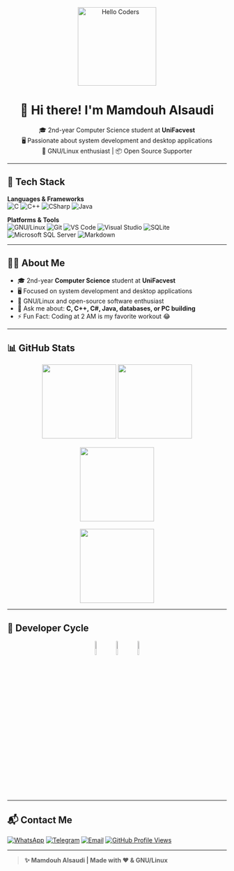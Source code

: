 <div align="center">

<img src="https://github.com/SP-XD/SP-XD/blob/main/images/hellocoders_rounded.gif?raw=true" alt="Hello Coders" width="180"/>  

# 👋 Hi there! I'm Mamdouh Alsaudi  
🎓 2nd-year Computer Science student at **UniFacvest**  
🖥️ Passionate about system development and desktop applications  
🐧 GNU/Linux enthusiast | 📦 Open Source Supporter  

</div>

---

## 🚀 Tech Stack

**Languages & Frameworks**  
![C](https://img.shields.io/badge/C-00599C?style=for-the-badge&logo=c&logoColor=white)
![C++](https://img.shields.io/badge/C++-00599C?style=for-the-badge&logo=c%2B%2B&logoColor=white)
![CSharp](https://img.shields.io/badge/C%23-239120?style=for-the-badge&logo=c-sharp&logoColor=white)
![Java](https://img.shields.io/badge/Java-ED8B00?style=for-the-badge&logo=java&logoColor=white)

**Platforms & Tools**  
![GNU/Linux](https://img.shields.io/badge/Linux-FCC624?style=for-the-badge&logo=linux&logoColor=black)
![Git](https://img.shields.io/badge/Git-F05032?style=for-the-badge&logo=git&logoColor=white)
![VS Code](https://img.shields.io/badge/VS_Code-0078D4?style=for-the-badge&logo=visual-studio-code&logoColor=white)
![Visual Studio](https://img.shields.io/badge/Visual_Studio-5C2D91?style=for-the-badge&logo=visual-studio&logoColor=white)
![SQLite](https://img.shields.io/badge/SQLite-07405E?style=for-the-badge&logo=sqlite&logoColor=white)
![Microsoft SQL Server](https://img.shields.io/badge/SQL_Server-CC2927?style=for-the-badge&logo=microsoft-sql-server&logoColor=white)
![Markdown](https://img.shields.io/badge/Markdown-000000?style=for-the-badge&logo=markdown&logoColor=white)

---

## 👨‍💻 About Me

- 🎓 2nd-year **Computer Science** student at **UniFacvest**
- 🖥️ Focused on system development and desktop applications
- 🐧 GNU/Linux and open-source software enthusiast
- 💬 Ask me about: **C, C++, C#, Java, databases, or PC building**
- ⚡ Fun Fact: Coding at 2 AM is my favorite workout 😂

---

## 📊 GitHub Stats

<div align="center">

<img src="https://github-readme-stats.vercel.app/api?username=MamdouhAlsaudi&show_icons=true&theme=tokyonight" height="170">  
<img src="https://github-readme-stats.vercel.app/api/top-langs/?username=MamdouhAlsaudi&layout=compact&theme=tokyonight" height="170">  
<br><br>
<img src="https://github-readme-streak-stats.herokuapp.com?user=MamdouhAlsaudi&theme=tokyonight&hide_border=true" height="170">  
<br><br>
<img src="https://github-contribution-graph.ezapo.dev/api?username=MamdouhAlsaudi&bg_color=0d1117&color=4c8eda&line=4c8eda&point=ffffff&area=true&hide_border=true" height="170">

</div>

---

## 🔁 Developer Cycle

<div align="center">
<img src="https://raw.githubusercontent.com/Tarikul-Islam-Anik/Animated-Fluent-Emojis/master/Emojis/Smilies/Face%20with%20Spiral%20Eyes.png" width="9%"/>
<img src="https://raw.githubusercontent.com/Tarikul-Islam-Anik/Animated-Fluent-Emojis/master/Emojis/Smilies/Relieved%20Face.png" width="9%"/>
<img src="https://raw.githubusercontent.com/Tarikul-Islam-Anik/Animated-Fluent-Emojis/master/Emojis/Smilies/Astonished%20Face.png" width="9%"/>
</div>

---

## 📬 Contact Me

[![WhatsApp](https://img.shields.io/badge/WhatsApp-25D366?style=for-the-badge&logo=whatsapp&logoColor=white)](https://wa.me/5548988171123)
[![Telegram](https://img.shields.io/badge/Telegram-2CA5E0?style=for-the-badge&logo=telegram&logoColor=white)](https://t.me/spxd007)
[![Email](https://img.shields.io/badge/Email-D14836?style=for-the-badge&logo=gmail&logoColor=white)](mailto:mamdouhalsaudi@gmail.com)
[![GitHub Profile Views](https://komarev.com/ghpvc/?username=MamdouhAlsaudi&style=for-the-badge&color=orange)](https://github.com/MamdouhAlsaudi)

---

> **✨ Mamdouh Alsaudi | Made with ❤️ & GNU/Linux**

